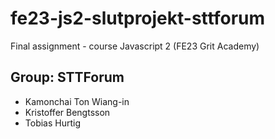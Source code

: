 # fe23-js2-slutprojekt-sttforum
Final assignment - course Javascript 2 (FE23 Grit Academy)

## Group: STTForum
* Kamonchai Ton Wiang-in
* Kristoffer Bengtsson
* Tobias Hurtig


